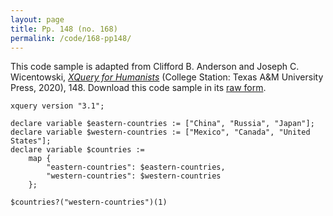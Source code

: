 ```yaml
---
layout: page
title: Pp. 148 (no. 168)
permalink: /code/168-pp148/
---
```


This code sample is adapted from Clifford B. Anderson and Joseph C. Wicentowski, 
[_XQuery for Humanists_](/) (College Station: Texas A&M University Press, 2020), 148. 
Download this code sample in its [raw form](/code/168-pp148/168-pp148.xq).

```xquery
xquery version "3.1";

declare variable $eastern-countries := ["China", "Russia", "Japan"];
declare variable $western-countries := ["Mexico", "Canada", "United States"];
declare variable $countries := 
    map {
        "eastern-countries": $eastern-countries,
        "western-countries": $western-countries
    };

$countries?("western-countries")(1)
```  
